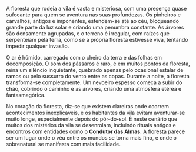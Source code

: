 A floresta que rodeia a vila é vasta e misteriosa, com uma presença quase sufocante para quem se aventura nas suas profundezas. Os pinheiros e carvalhos, antigos e imponentes, estendem-se até ao céu, bloqueando grande parte da luz solar e criando uma penumbra constante. As árvores são densamente agrupadas, e o terreno é irregular, com raízes que serpenteiam pela terra, como se a própria floresta estivesse viva, tentando impedir qualquer invasão.

O ar é húmido, carregado com o cheiro da terra e das folhas em decomposição. O som dos pássaros é raro, e em muitos pontos da floresta, reina um silêncio inquietante, quebrado apenas pelo ocasional estalar de ramos ou pelo sussurro do vento entre as copas. Durante a noite, a floresta transforma-se completamente. Um nevoeiro espesso começa a subir do chão, cobrindo o caminho e as árvores, criando uma atmosfera etérea e fantasmagórica.

No coração da floresta, diz-se que existem clareiras onde ocorrem acontecimentos inexplicáveis, e os habitantes da vila evitam aventurar-se muito longe, especialmente depois do pôr-do-sol. É neste cenário que muitos dos mistérios da vila se desenrolam, incluindo rituais antigos e encontros com entidades como o **Condutor das Almas**. A floresta parece ser um lugar onde o véu entre os mundos se torna mais fino, e onde o sobrenatural se manifesta com mais facilidade.